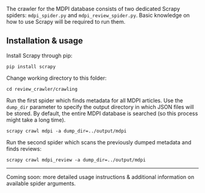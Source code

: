 The crawler for the MDPI database consists of two dedicated Scrapy spiders: `mdpi_spider.py` and `mdpi_review_spider.py`. Basic knowledge on how to use Scrapy will be required to run them.

## Installation & usage

Install Scrapy through pip:

`pip install scrapy`

Change working directory to this folder:

`cd review_crawler/crawling`

Run the first spider which finds metadata for all MDPI articles. Use the `dump_dir` parameter to specify the output directory in which JSON files will be stored. By default, the entire MDPI database is searched (so this process might take a long time).

`scrapy crawl mdpi -a dump_dir=../output/mdpi`

Run the second spider which scans the previously dumped metadata and finds reviews:

`scrapy crawl mdpi_review -a dump_dir=../output/mdpi`

____

Coming soon: more detailed usage instructions & additional information on available spider arguments.
